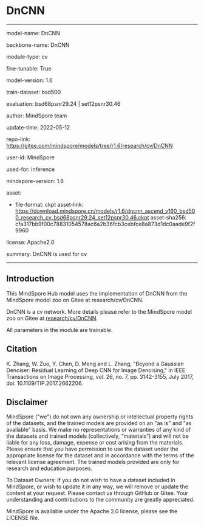 # DnCNN

---

model-name: DnCNN

backbone-name: DnCNN

module-type: cv

fine-tunable: True

model-version: 1.6

train-dataset: bsd500

evaluation: bsd68psnr29.24 | set12psnr30.46

author: MindSpore team

update-time: 2022-05-12

repo-link: <https://gitee.com/mindspore/models/tree/r1.6/research/cv/DnCNN>

user-id: MindSpore

used-for: inference

mindspore-version: 1.6

asset:

-
    file-format: ckpt
    asset-link: <https://download.mindspore.cn/models/r1.6/dncnn_ascend_v160_bsd500_research_cv_bsd68psnr29.24_set12psnr30.46.ckpt>
    asset-sha256: cfa317bb9f00c78831054578ac6a2b36fcb3cebfce8a873d1dc0aade9f2f9960

license: Apache2.0

summary: DnCNN is used for cv

---

## Introduction

This MindSpore Hub model uses the implementation of DnCNN from the MindSpore model zoo on Gitee at research/cv/DnCNN.

DnCNN is a cv network. More details please refer to the MindSpore model zoo on Gitee at [research/cv/DnCNN](https://gitee.com/mindspore/models/blob/r1.6/research/cv/DnCNN/README.md).

All parameters in the module are trainable.

## Citation

K. Zhang, W. Zuo, Y. Chen, D. Meng and L. Zhang, "Beyond a Gaussian Denoiser: Residual Learning of Deep CNN for Image Denoising," in IEEE Transactions on Image Processing, vol. 26, no. 7, pp. 3142-3155, July 2017, doi: 10.1109/TIP.2017.2662206.

## Disclaimer

MindSpore ("we") do not own any ownership or intellectual property rights of the datasets, and the trained models are provided on an "as is" and "as available" basis. We make no representations or warranties of any kind of the datasets and trained models (collectively, “materials”) and will not be liable for any loss, damage, expense or cost arising from the materials. Please ensure that you have permission to use the dataset under the appropriate license for the dataset and in accordance with the terms of the relevant license agreement. The trained models provided are only for research and education purposes.

To Dataset Owners: If you do not wish to have a dataset included in MindSpore, or wish to update it in any way, we will remove or update the content at your request. Please contact us through GitHub or Gitee. Your understanding and contributions to the community are greatly appreciated.

MindSpore is available under the Apache 2.0 license, please see the LICENSE file.
